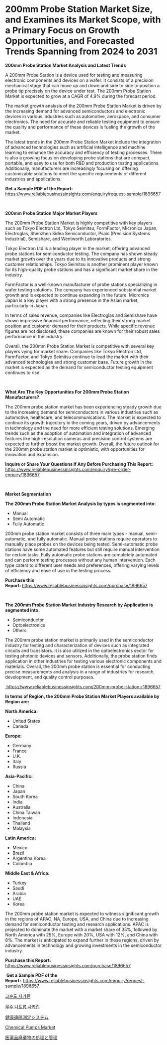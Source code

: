 <p><h1>200mm Probe Station Market Size, and Examines its Market Scope, with a Primary Focus on Growth Opportunities, and Forecasted Trends Spanning from 2024 to 2031</h1></p><p><strong>200mm Probe Station Market Analysis and Latest Trends</strong></p>
<p><p>A 200mm Probe Station is a device used for testing and measuring electronic components and devices on a wafer. It consists of a precision mechanical stage that can move up and down and side to side to position a probe tip precisely on the device under test. The 200mm Probe Station Market is expected to grow at a CAGR of 4.9% during the forecast period.</p><p>The market growth analysis of the 200mm Probe Station Market is driven by the increasing demand for advanced semiconductors and electronic devices in various industries such as automotive, aerospace, and consumer electronics. The need for accurate and reliable testing equipment to ensure the quality and performance of these devices is fueling the growth of the market.</p><p>The latest trends in the 200mm Probe Station Market include the integration of advanced technologies such as artificial intelligence and machine learning to enhance the accuracy and efficiency of testing processes. There is also a growing focus on developing probe stations that are compact, portable, and easy to use for both R&D and production testing applications. Additionally, manufacturers are increasingly focusing on offering customizable solutions to meet the specific requirements of different industries and applications.</p></p>
<p><strong>Get a Sample PDF of the Report:&nbsp;</strong> <a href="https://www.reliablebusinessinsights.com/enquiry/request-sample/1896657">https://www.reliablebusinessinsights.com/enquiry/request-sample/1896657</a></p>
<p>&nbsp;</p>
<p><strong>200mm Probe Station Major Market Players</strong></p>
<p><p>The 200mm Probe Station Market is highly competitive with key players such as Tokyo Electron Ltd, Tokyo Seimitsu, FormFactor, Micronics Japan, Electroglas, Shenzhen Sidea Semiconductor, Psaic (Precision Systems Industrial), Semishare, and Wentworth Laboratories.</p><p>Tokyo Electron Ltd is a leading player in the market, offering advanced probe stations for semiconductor testing. The company has shown steady market growth over the years due to its innovative products and strong customer relationships. Tokyo Seimitsu is another prominent player known for its high-quality probe stations and has a significant market share in the industry.</p><p>FormFactor is a well-known manufacturer of probe stations specializing in wafer testing solutions. The company has experienced substantial market growth and is expected to continue expanding in the future. Micronics Japan is a key player with a strong presence in the Asian market, particularly in Japan.</p><p>In terms of sales revenue, companies like Electroglas and Semishare have shown impressive financial performance, reflecting their strong market position and customer demand for their products. While specific revenue figures are not disclosed, these companies are known for their robust sales performance in the industry.</p><p>Overall, the 200mm Probe Station Market is competitive with several key players vying for market share. Companies like Tokyo Electron Ltd, FormFactor, and Tokyo Seimitsu continue to lead the market with their advanced technologies and strong customer base. Future growth in the market is expected as the demand for semiconductor testing equipment continues to rise.</p></p>
<p>&nbsp;</p>
<p><strong>What Are The Key Opportunities For 200mm Probe Station Manufacturers?</strong></p>
<p><p>The 200mm probe station market has been experiencing steady growth due to the increasing demand for semiconductors in various industries such as automotive, healthcare, and telecommunications. The market is expected to continue its growth trajectory in the coming years, driven by advancements in technology and the need for more efficient testing solutions. Emerging trends such as the adoption of automation and integration of advanced features like high-resolution cameras and precision control systems are expected to further boost the market growth. Overall, the future outlook for the 200mm probe station market is optimistic, with opportunities for innovation and expansion.</p></p>
<p><strong>Inquire or Share Your Questions If Any Before Purchasing This Report:</strong> <a href="https://www.reliablebusinessinsights.com/enquiry/pre-order-enquiry/1896657">https://www.reliablebusinessinsights.com/enquiry/pre-order-enquiry/1896657</a></p>
<p>&nbsp;</p>
<p><strong>Market Segmentation</strong></p>
<p><strong>The 200mm Probe Station Market Analysis by types is segmented into:</strong></p>
<p><ul><li>Manual</li><li>Semi Automatic</li><li>Fully Automatic</li></ul></p>
<p><p>200mm probe station market consists of three main types - manual, semi-automatic, and fully automatic. Manual probe stations require operators to manually place probes on the devices being tested. Semi-automatic probe stations have some automated features but still require manual intervention for certain tasks. Fully automatic probe stations are completely automated and can perform testing processes without any human intervention. Each type caters to different user needs and preferences, offering varying levels of efficiency and ease of use in the testing process.</p></p>
<p><strong>Purchase this Report:&nbsp;</strong><a href="https://www.reliablebusinessinsights.com/purchase/1896657">https://www.reliablebusinessinsights.com/purchase/1896657</a></p>
<p>&nbsp;</p>
<p><strong>The 200mm Probe Station Market Industry Research by Application is segmented into:</strong></p>
<p><ul><li>Semiconductor</li><li>Optoelectronics</li><li>Others</li></ul></p>
<p><p>The 200mm probe station market is primarily used in the semiconductor industry for testing and characterization of devices such as integrated circuits and transistors. It is also utilized in the optoelectronics sector for testing photonic devices and sensors. Additionally, the probe station finds application in other industries for testing various electronic components and materials. Overall, the 200mm probe station is essential for conducting precise measurements and analysis in a range of industries for research, development, and quality control purposes.</p></p>
<p><a href="https://www.reliablebusinessinsights.com/200mm-probe-station-r1896657">&nbsp;https://www.reliablebusinessinsights.com/200mm-probe-station-r1896657</a></p>
<p><strong>In terms of Region, the 200mm Probe Station Market Players available by Region are:</strong></p>
<p>
    <p> <strong> North America: </strong>
        <ul>
            <li>United States</li>
            <li>Canada</li>
        </ul>
        </p> 
    <p> <strong> Europe: </strong>
        <ul>
            <li>Germany</li>
            <li>France</li>
            <li>U.K.</li>
            <li>Italy</li>
            <li>Russia</li>
        </ul>
        </p> 
    <p> <strong> Asia-Pacific: </strong>
        <ul>
            <li>China</li>
            <li>Japan</li>
            <li>South Korea</li>
            <li>India</li>
            <li>Australia</li>
            <li>China Taiwan</li>
            <li>Indonesia</li>
            <li>Thailand</li>
            <li>Malaysia</li>
        </ul>
        </p> 
    <p> <strong> Latin America: </strong>
        <ul>
            <li>Mexico</li>
            <li>Brazil</li>
            <li>Argentina Korea</li>
            <li>Colombia</li>
        </ul>
        </p> 
    <p> <strong> Middle East & Africa: </strong>
        <ul>
            <li>Turkey</li>
            <li>Saudi</li>
            <li>Arabia</li>
            <li>UAE</li>
            <li>Korea</li>
        </ul>
    </p>
    </p>
<p><p>The 200mm probe station market is expected to witness significant growth in the regions of APAC, NA, Europe, USA, and China due to increasing demand for semiconductor testing and research applications. APAC is projected to dominate the market with a market share of 35%, followed by North America with 25%, Europe with 20%, USA with 12%, and China with 8%. The market is anticipated to expand further in these regions, driven by advancements in technology and growing investments in the semiconductor industry.</p></p>
<p><strong>Purchase this Report: </strong><a href="https://www.reliablebusinessinsights.com/purchase/1896657">https://www.reliablebusinessinsights.com/purchase/1896657</a></p>
<p>&nbsp;<strong>Get a Sample PDF of the Report:&nbsp;&nbsp;</strong><a href="https://www.reliablebusinessinsights.com/enquiry/request-sample/1896657">https://www.reliablebusinessinsights.com/enquiry/request-sample/1896657</a></p>
<p><strong></strong></p>
<p><p><a href="https://github.com/anton65482023/Market-Research-Report-List-2/blob/main/6241506172870.md">고순도 사카린</a></p><p><a href="https://github.com/Gregost89076vddcv/Market-Research-Report-List-1/blob/main/8854268172871.md">무수 나트륨 사카린</a></p><p><a href="https://github.com/CloydAbbott2023/Market-Research-Report-List-2/blob/main/6773002160755.md">健康遠隔測定システム</a></p><p><a href="https://github.com/mdhefjumiah/Market-Research-Report-List-1/blob/main/chemical-pumps-market.md">Chemical Pumps Market</a></p><p><a href="https://github.com/Fatimaklein1/Market-Research-Report-List-1/blob/main/3464171160756.md">医薬品廃棄物の処理と管理</a></p></p>
